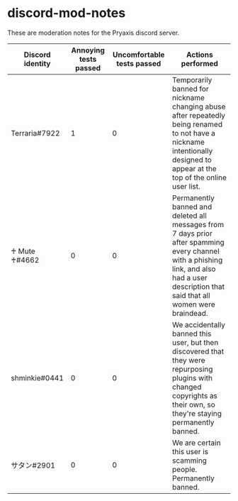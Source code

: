# discord-mod-notes
These are moderation notes for the Pryaxis discord server.

|Discord identity|Annoying tests passed|Uncomfortable tests passed|Actions performed|
|-------|----|----|----------------|
|Terraria#7922|1|0|Temporarily banned for nickname changing abuse after repeatedly being renamed to not have a nickname intentionally designed to appear at the top of the online user list.|
|♰ Mute ♰#4662|0|0|Permanently banned and deleted all messages from 7 days prior after spamming every channel with a phishing link, and also had a user description that said that all women were braindead.|
|shminkie#0441|0|0|We accidentally banned this user, but then discovered that they were repurposing plugins with changed copyrights as their own, so they're staying permanently banned.|
|サタン#2901|0|0|We are certain this user is scamming people. Permanently banned.|
